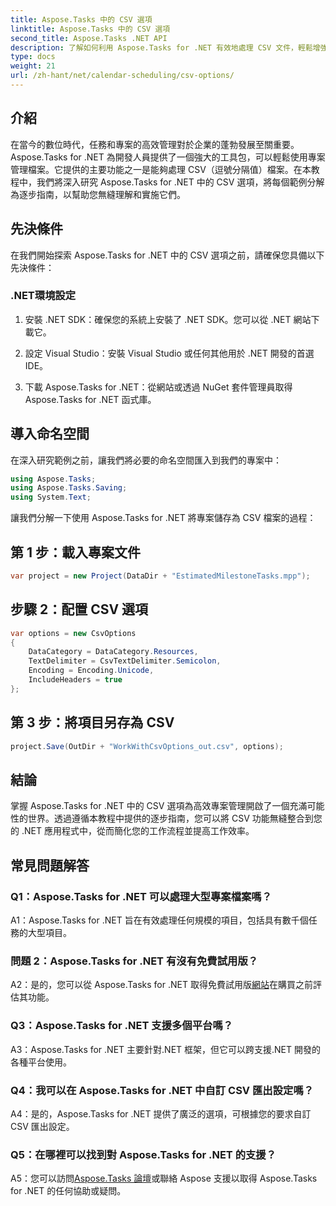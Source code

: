 ```yaml
---
title: Aspose.Tasks 中的 CSV 選項
linktitle: Aspose.Tasks 中的 CSV 選項
second_title: Aspose.Tasks .NET API
description: 了解如何利用 Aspose.Tasks for .NET 有效地處理 CSV 文件，輕鬆增強您的專案管理能力。
type: docs
weight: 21
url: /zh-hant/net/calendar-scheduling/csv-options/
---
```

## 介紹

在當今的數位時代，任務和專案的高效管理對於企業的蓬勃發展至關重要。 Aspose.Tasks for .NET 為開發人員提供了一個強大的工具包，可以輕鬆使用專案管理檔案。它提供的主要功能之一是能夠處理 CSV（逗號分隔值）檔案。在本教程中，我們將深入研究 Aspose.Tasks for .NET 中的 CSV 選項，將每個範例分解為逐步指南，以幫助您無縫理解和實施它們。

## 先決條件

在我們開始探索 Aspose.Tasks for .NET 中的 CSV 選項之前，請確保您具備以下先決條件：

### .NET環境設定

1. 安裝 .NET SDK：確保您的系統上安裝了 .NET SDK。您可以從 .NET 網站下載它。

2. 設定 Visual Studio：安裝 Visual Studio 或任何其他用於 .NET 開發的首選 IDE。

3. 下載 Aspose.Tasks for .NET：從網站或透過 NuGet 套件管理員取得 Aspose.Tasks for .NET 函式庫。

## 導入命名空間

在深入研究範例之前，讓我們將必要的命名空間匯入到我們的專案中：

```csharp
using Aspose.Tasks;
using Aspose.Tasks.Saving;
using System.Text;
```

讓我們分解一下使用 Aspose.Tasks for .NET 將專案儲存為 CSV 檔案的過程：

## 第 1 步：載入專案文件

```csharp
var project = new Project(DataDir + "EstimatedMilestoneTasks.mpp");
```

## 步驟 2：配置 CSV 選項

```csharp
var options = new CsvOptions
{
    DataCategory = DataCategory.Resources,
    TextDelimiter = CsvTextDelimiter.Semicolon,
    Encoding = Encoding.Unicode,
    IncludeHeaders = true
};
```

## 第 3 步：將項目另存為 CSV

```csharp
project.Save(OutDir + "WorkWithCsvOptions_out.csv", options);
```

## 結論

掌握 Aspose.Tasks for .NET 中的 CSV 選項為高效專案管理開啟了一個充滿可能性的世界。透過遵循本教程中提供的逐步指南，您可以將 CSV 功能無縫整合到您的 .NET 應用程式中，從而簡化您的工作流程並提高工作效率。

## 常見問題解答

### Q1：Aspose.Tasks for .NET 可以處理大型專案檔案嗎？

A1：Aspose.Tasks for .NET 旨在有效處理任何規模的項目，包括具有數千個任務的大型項目。

### 問題 2：Aspose.Tasks for .NET 有沒有免費試用版？

 A2：是的，您可以從 Aspose.Tasks for .NET 取得免費試用版[網站](https://releases.aspose.com/tasks/net/)在購買之前評估其功能。

### Q3：Aspose.Tasks for .NET 支援多個平台嗎？

A3：Aspose.Tasks for .NET 主要針對.NET 框架，但它可以跨支援.NET 開發的各種平台使用。

### Q4：我可以在 Aspose.Tasks for .NET 中自訂 CSV 匯出設定嗎？

A4：是的，Aspose.Tasks for .NET 提供了廣泛的選項，可根據您的要求自訂 CSV 匯出設定。

### Q5：在哪裡可以找到對 Aspose.Tasks for .NET 的支援？

 A5：您可以訪問[Aspose.Tasks 論壇](https://forum.aspose.com/c/tasks/15)或聯絡 Aspose 支援以取得 Aspose.Tasks for .NET 的任何協助或疑問。